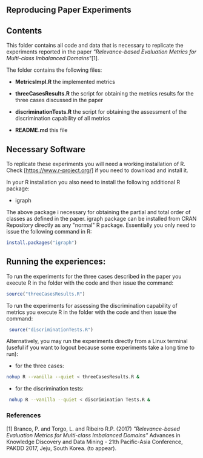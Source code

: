 ## Reproducing Paper Experiments

## Contents

  This folder contains  all code and data that is necessary to replicate the
  experiments reported in the paper *"Relevance-based Evaluation Metrics for
    Multi-class Imbalanced Domains"*[1]. 

  The folder contains the following files:

  - **MetricsImpl.R**            the implemented metrics 

  - **threeCasesResults.R**      the script for obtaining the metrics results
                                 for the three cases discussed in the paper

  - **discriminationTests.R**    the script for obtaining the assessment of the
                                 discrimination capability of all metrics 

  - **README.md**               this file

## Necessary Software

To replicate these experiments you will need a working installation
  of R. Check [https://www.r-project.org/] if you need to download and install it.

In your R installation you also need to install the following additional R package:

  - igraph

The above package i necessary for obtaining the partial and total order of classes as defined in the paper. igraph package can be installed from CRAN Repository directly as any "normal" R package. Essentially you only need to issue the following command in R:

```r
install.packages("igraph")
```


## Running the experiences:
  
  To run the experiments for the three cases described in the paper 
  you execute R in the folder with the code and then issue the command:
```r
source("threeCasesResults.R")
```

  To run the experiments for assessing the discrimination capability of metrics
  you execute R in the folder with the code and then issue the command:
```r
 source("discriminationTests.R")
```
  Alternatively, you may run the experiments directly from a Linux terminal
  (useful if you want to logout because some experiments take a long
  time to run):

  - for the three cases:
```bash
nohup R --vanilla --quiet < threeCasesResults.R &
```
  - for the discrimination tests:
```bash  
 nohup R --vanilla --quiet < discrimination Tests.R &
```

### References
[1] Branco, P. and Torgo, L. and Ribeiro R.P. (2017) *"Relevance-based Evaluation Metrics for Multi-class Imbalanced Domains"* Advances in Knowledge Discovery and Data Mining - 21th Pacific-Asia Conference, PAKDD 2017, Jeju, South Korea. (to appear).

